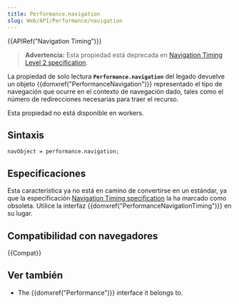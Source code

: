 ```yaml
---
title: Performance.navigation
slug: Web/API/Performance/navigation
---
```


{{APIRef("Navigation Timing")}}

> **Advertencia:** Esta propiedad está deprecada en [Navigation Timing Level 2 specification](https://w3c.github.io/navigation-timing/#obsolete).

La propiedad de solo lectura **`Performance.navigation`** del legado devuelve un objeto {{domxref("PerformanceNavigation")}} representado el tipo de navegación que ocurre en el contexto de navegación dado, tales como el número de redirecciones necesarias para traer el recurso.

Esta propiedad no está disponible en workers.

## Sintaxis

```
navObject = performance.navigation;
```

## Especificaciones

Esta característica ya no está en camino de convertirse en un estándar, ya que la especificación [Navigation Timing specification](https://w3c.github.io/navigation-timing/#obsolete) la ha marcado como obsoleta. Utilice la interfaz {{domxref("PerformanceNavigationTiming")}} en su lugar.

## Compatibilidad con navegadores

{{Compat}}

## Ver también

- The {{domxref("Performance")}} interface it belongs to.
